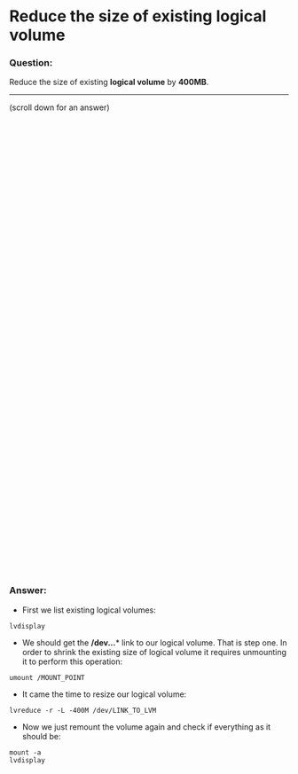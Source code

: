 # Reduce the size of existing logical volume

### Question:
Reduce the size of existing **logical volume** by **400MB**.

***
(scroll down for an answer)

<br/><br/><br/><br/><br/><br/><br/><br/><br/><br/><br/><br/><br/><br/><br/><br/><br/><br/><br/><br/><br/><br/><br/><br/>
<br/><br/><br/><br/><br/><br/><br/><br/><br/><br/><br/><br/><br/><br/><br/><br/><br/><br/><br/><br/><br/><br/><br/><br/>

### Answer:

* First we list existing logical volumes:

```
lvdisplay   
```

* We should get the **/dev...*** link to our logical volume. That is step one. In order to shrink the existing size of
logical volume it requires unmounting it to perform this operation:

```
umount /MOUNT_POINT
```

* It came the time to resize our logical volume:

```
lvreduce -r -L -400M /dev/LINK_TO_LVM
```

* Now we just remount the volume again and check if everything as it should be:

```
mount -a
lvdisplay
```
